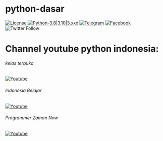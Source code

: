 # python-dasar

[![License](https://img.shields.io/badge/license-MIT-red.svg)](https://raw.githubusercontent.com/kobencry/python-dasar/main/LICENSE) [![Python-3.8|3.10|3.xxx](https://img.shields.io/badge/python-3.8|3.10|3.xxx-green.svg)](https://www.python.org) [![Telegram](https://img.shields.io/badge/telegram-python-blue.svg)](https://web.telegram.org/z/#-1052242766) [![Facebook](https://img.shields.io/badge/facebook-python-blue.svg)](https://web.facebook.com/groups/1547113062220560/?hoisted_section_header_type=recently_seen&multi_permalinks=3261000454165137) ![Twitter Follow](https://img.shields.io/twitter/follow/RexosP?style=social)

# Channel youtube python indonesia:
###### kelas terbuka
[![Youtube](https://img.shields.io/badge/youtube-KelasTerbuka-red.svg)](https://www.youtube.com/c/kelasterbuka)

###### Indonesia Belajar
[![Youtube](https://img.shields.io/badge/youtube-IndonesiaBelajar-red.svg)](https://www.youtube.com/c/IndonesiaBelajarKomputer)

###### Programmer Zaman Now
[![Youtube](https://img.shields.io/badge/youtube-ProgrammerZamanNow-red.svg)](https://www.youtube.com/c/ProgrammerZamanNow)
